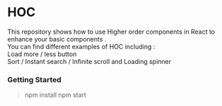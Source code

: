 # HOC
This repository shows how to use Higher order components in React to enhance your basic components .  <br/>
You can find different examples of HOC including : <br/>
Load more / less button <br/>
Sort / Instant search / Infinite scroll and Loading spinner  <br/>

### Getting Started

> npm install
> npm start   



